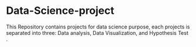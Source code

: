 # Data-Science-project
This Repository contains projects for data science purpose, each projects is separated into three: Data analysis, Data Visualization, and Hypothesis Test  .
